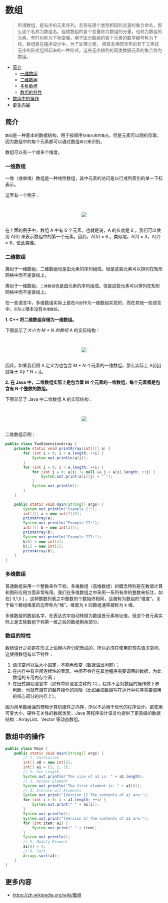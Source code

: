 # 数组

> 所谓数组，是有序的元素序列。若将有限个类型相同的变量的集合命名，那么这个名称为数组名。组成数组的各个变量称为数组的分量，也称为数组的元素，有时也称为下标变量。用于区分数组的各个元素的数字编号称为下标。数组是在程序设计中，为了处理方便， 把具有相同类型的若干元素按无序的形式组织起来的一种形式。这些无序排列的同类数据元素的集合称为数组。

<!-- TOC depthFrom:2 depthTo:3 -->

- [简介](#简介)
    - [一维数组](#一维数组)
    - [二维数组](#二维数组)
    - [多维数组](#多维数组)
    - [数组的特性](#数组的特性)
- [数组中的操作](#数组中的操作)
- [更多内容](#更多内容)

<!-- /TOC -->

## 简介

`数组`是一种基本的数据结构，用于按顺序`存储元素的集合`。但是元素可以随机存取，因为数组中的每个元素都可以通过数组`索引`来识别。

数组可以有一个或多个维度。

### 一维数组

一维（或单维）数组是一种线性数组，其中元素的访问是以行或列索引的单一下标表示。

这里有一个例子：

<br><div align="center"><img src="https://raw.githubusercontent.com/dunwu/images/master/images/data-structure/array/一维数组.png"/></div><br>

在上面的例子中，数组 A 中有 6 个元素。也就是说，A 的长度是 6 。我们可以使用 A[0] 来表示数组中的第一个元素。因此，A[0] = 6 。类似地，A[1] = 3，A[2] = 8，依此类推。

### 二维数组

类似于一维数组，二维数组也是由元素的序列组成。但是这些元素可以排列在矩形网格中而不是直线上。

类似于一维数组，`二维数组`也是由元素的序列组成。但是这些元素可以排列在矩形网格中而不是直线上。

在一些语言中，多维数组实际上是在`内部`作为一维数组实现的，而在其他一些语言中，`实际上`根本没有`多维数组`。

**1. C++ 将二维数组存储为一维数组。**

下图显示了*大小为 M \* N 的数组 A* 的实际结构：

<br><div align="center"><img src="https://raw.githubusercontent.com/dunwu/images/master/images/data-structure/array/C++二维数组.png"/></div><br>

因此，如果我们将 A 定义为也包含 _M \* N_ 个元素的一维数组，那么实际上 A[i][j] 就等于 A[i * N + j]。

**2. 在 Java 中，二维数组实际上是包含着 M 个元素的一维数组，每个元素都是包含有 N 个整数的数组。**

下图显示了 Java 中二维数组 A 的实际结构：

<br><div align="center"><img src="https://raw.githubusercontent.com/dunwu/images/master/images/data-structure/array/JAVA二维数组.png"/></div><br>

二维数组示例：

```java
public class TwoDimensionArray {
    private static void printArray(int[][] a) {
        for (int i = 0; i < a.length; ++i) {
            System.out.println(a[i]);
        }
        for (int i = 0; i < a.length; ++i) {
            for (int j = 0; a[i] != null && j < a[i].length; ++j) {
                System.out.print(a[i][j] + " ");
            }
            System.out.println();
        }
    }

    public static void main(String[] args) {
        System.out.println("Example I:");
        int[][] a = new int[2][5];
        printArray(a);
        System.out.println("Example II:");
        int[][] b = new int[2][];
        printArray(b);
        System.out.println("Example III:");
        b[0] = new int[3];
        b[1] = new int[5];
        printArray(b);
    }
}
```

### 多维数组

普通数组采用一个整数来作下标。多维数组（高维数组）的概念特别是在数值计算和图形应用方面非常有用。我们在多维数组之中采用一系列有序的整数来标注，如在[ 3,1,5 ] 。这种整数列表之中整数的个数始终相同，且被称为数组的“维度”。关于每个数组维度的边界称为“维”。维度为 k 的数组通常被称为 k 维。

多维数组的数组名字，在表达式中自动转换为数组首元素地址值，但这个首元素实际上是去除数组下标第一维之后的数组剩余部分。

### 数组的特性

数组设计之初是在形式上依赖内存分配而成的，所以必须在使用前预先请求空间。这使得数组有以下特性：

1. 请求空间以后大小固定，不能再改变（数据溢出问题）；
2. 在内存中有空间连续性的表现，中间不会存在其他程序需要调用的数据，为此数组的专用内存空间；
3. 在旧式编程语言中（如有中阶语言之称的 C），程序不会对数组的操作做下界判断，也就有潜在的越界操作的风险（比如会把数据写在运行中程序需要调用的核心部分的内存上）。

因为简单数组强烈倚赖计算机硬件之内存，所以不适用于现代的程序设计。欲使用可变大小、硬件无关性的数据类型，Java 等程序设计语言均提供了更高级的数据结构：ArrayList、Vector 等动态数组。

## 数组中的操作

```java
public class Main {
    public static void main(String[] args) {
        // 1. Initialize
        int[] a0 = new int[5];
        int[] a1 = {1, 2, 3};
        // 2. Get Length
        System.out.println("The size of a1 is: " + a1.length);
        // 3. Access Element
        System.out.println("The first element is: " + a1[0]);
        // 4. Iterate all Elements
        System.out.print("[Version 1] The contents of a1 are:");
        for (int i = 0; i < a1.length; ++i) {
            System.out.print(" " + a1[i]);
        }
        System.out.println();
        System.out.print("[Version 2] The contents of a1 are:");
        for (int item: a1) {
            System.out.print(" " + item);
        }
        System.out.println();
        // 5. Modify Element
        a1[0] = 4;
        // 6. Sort
        Arrays.sort(a1);
    }
}
```

## 更多内容

- https://zh.wikipedia.org/wiki/数组

